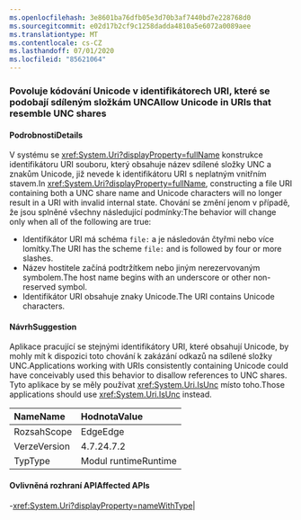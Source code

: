 ```yaml
---
ms.openlocfilehash: 3e8601ba76dfb05e3d70b3af7440bd7e228768d0
ms.sourcegitcommit: e02d17b2cf9c1258dadda4810a5e6072a0089aee
ms.translationtype: MT
ms.contentlocale: cs-CZ
ms.lasthandoff: 07/01/2020
ms.locfileid: "85621064"
---
```

### <a name="allow-unicode-in-uris-that-resemble-unc-shares"></a><span data-ttu-id="85f52-101">Povoluje kódování Unicode v identifikátorech URI, které se podobají sdíleným složkám UNC</span><span class="sxs-lookup"><span data-stu-id="85f52-101">Allow Unicode in URIs that resemble UNC shares</span></span>

#### <a name="details"></a><span data-ttu-id="85f52-102">Podrobnosti</span><span class="sxs-lookup"><span data-stu-id="85f52-102">Details</span></span>

<span data-ttu-id="85f52-103">V systému se <xref:System.Uri?displayProperty=fullName> konstrukce identifikátoru URI souboru, který obsahuje název sdílené složky UNC a znakům Unicode, již nevede k identifikátoru URI s neplatným vnitřním stavem.</span><span class="sxs-lookup"><span data-stu-id="85f52-103">In <xref:System.Uri?displayProperty=fullName>, constructing a file URI containing both a UNC share name and Unicode characters will no longer result in a URI with invalid internal state.</span></span> <span data-ttu-id="85f52-104">Chování se změní jenom v případě, že jsou splněné všechny následující podmínky:</span><span class="sxs-lookup"><span data-stu-id="85f52-104">The behavior will change only when all of the following are true:</span></span><ul><li><span data-ttu-id="85f52-105">Identifikátor URI má schéma <code>file:</code> a je následován čtyřmi nebo více lomítky.</span><span class="sxs-lookup"><span data-stu-id="85f52-105">The URI has the scheme <code>file:</code> and is followed by four or more slashes.</span></span></li><li><span data-ttu-id="85f52-106">Název hostitele začíná podtržítkem nebo jiným nerezervovaným symbolem.</span><span class="sxs-lookup"><span data-stu-id="85f52-106">The host name begins with an underscore or other non-reserved symbol.</span></span></li><li><span data-ttu-id="85f52-107">Identifikátor URI obsahuje znaky Unicode.</span><span class="sxs-lookup"><span data-stu-id="85f52-107">The URI contains Unicode characters.</span></span></li></ul>

#### <a name="suggestion"></a><span data-ttu-id="85f52-108">Návrh</span><span class="sxs-lookup"><span data-stu-id="85f52-108">Suggestion</span></span>

<span data-ttu-id="85f52-109">Aplikace pracující se stejnými identifikátory URI, které obsahují Unicode, by mohly mít k dispozici toto chování k zakázání odkazů na sdílené složky UNC.</span><span class="sxs-lookup"><span data-stu-id="85f52-109">Applications working with URIs consistently containing Unicode could have conceivably used this behavior to disallow references to UNC shares.</span></span> <span data-ttu-id="85f52-110">Tyto aplikace by se měly používat <xref:System.Uri.IsUnc> místo toho.</span><span class="sxs-lookup"><span data-stu-id="85f52-110">Those applications should use <xref:System.Uri.IsUnc> instead.</span></span>

| <span data-ttu-id="85f52-111">Name</span><span class="sxs-lookup"><span data-stu-id="85f52-111">Name</span></span>    | <span data-ttu-id="85f52-112">Hodnota</span><span class="sxs-lookup"><span data-stu-id="85f52-112">Value</span></span>       |
|:--------|:------------|
| <span data-ttu-id="85f52-113">Rozsah</span><span class="sxs-lookup"><span data-stu-id="85f52-113">Scope</span></span>   |<span data-ttu-id="85f52-114">Edge</span><span class="sxs-lookup"><span data-stu-id="85f52-114">Edge</span></span>|
|<span data-ttu-id="85f52-115">Verze</span><span class="sxs-lookup"><span data-stu-id="85f52-115">Version</span></span>|<span data-ttu-id="85f52-116">4.7.2</span><span class="sxs-lookup"><span data-stu-id="85f52-116">4.7.2</span></span>|
|<span data-ttu-id="85f52-117">Typ</span><span class="sxs-lookup"><span data-stu-id="85f52-117">Type</span></span>|<span data-ttu-id="85f52-118">Modul runtime</span><span class="sxs-lookup"><span data-stu-id="85f52-118">Runtime</span></span>

#### <a name="affected-apis"></a><span data-ttu-id="85f52-119">Ovlivněná rozhraní API</span><span class="sxs-lookup"><span data-stu-id="85f52-119">Affected APIs</span></span>

-<xref:System.Uri?displayProperty=nameWithType></li></ul>|
